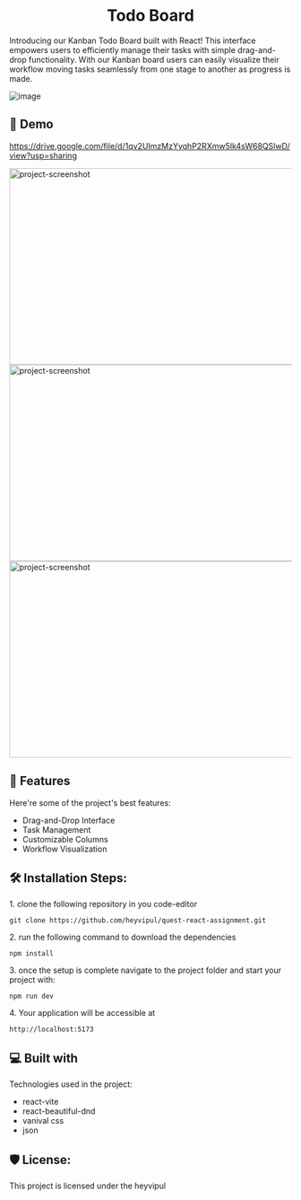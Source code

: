 <h1 align="center" id="title">Todo Board</h1>

<p id="description">Introducing our Kanban Todo Board built with React! This interface empowers users to efficiently manage their tasks with simple drag-and-drop functionality. With our Kanban board users can easily visualize their workflow moving tasks seamlessly from one stage to another as progress is made.</p>

![image](https://github.com/heyvipul/quest-react-assignment/assets/131906819/11d54c8c-8fd8-45d5-a6d4-e87060cb4745)



<h2>🚀 Demo</h2>

https://drive.google.com/file/d/1qv2UImzMzYyqhP2RXmw5Ik4sW68QSlwD/view?usp=sharing

<img src="https://github.com/heyvipul/quest-react-assignment/assets/131906819/e320883a-de09-4980-930f-aaadce201c38" alt="project-screenshot" width="550" height="350/">

<img src="https://github.com/heyvipul/quest-react-assignment/assets/131906819/d8a6df9a-c656-4815-bcec-8449abab8146" alt="project-screenshot" width="550" height="350/">

<img src="https://github.com/heyvipul/quest-react-assignment/assets/131906819/603e5b2d-ff63-4f53-a189-23f5c11bf32f" alt="project-screenshot" width="550" height="350/">
  
  
<h2>🧐 Features</h2>

Here're some of the project's best features:

*   Drag-and-Drop Interface
*   Task Management
*   Customizable Columns
*   Workflow Visualization

<h2>🛠️ Installation Steps:</h2>

<p>1. clone the following repository in you code-editor</p>

```
git clone https://github.com/heyvipul/quest-react-assignment.git
```

<p>2. run the following command to download the dependencies</p>

```
npm install
```

<p>3. once the setup is complete navigate to the project folder and start your project with:</p>

```
npm run dev
```

<p>4. Your application will be accessible at</p>

```
http://localhost:5173
```

  
  
<h2>💻 Built with</h2>

Technologies used in the project:

*   react-vite
*   react-beautiful-dnd
*   vanival css
*   json

<h2>🛡️ License:</h2>

This project is licensed under the heyvipul
